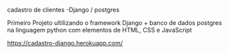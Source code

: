 cadastro de clientes -Django / postgres

Primeiro Projeto ultilizando o framework Django + banco de dados postgres na linguagem python com elementos de HTML, CSS e JavaScript

https://cadastro-django.herokuapp.com/ 
